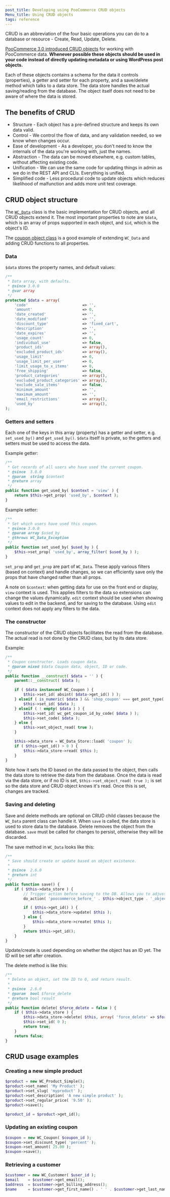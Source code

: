 ```yaml
---
post_title: Developing using PooCommerce CRUD objects
Menu_title: Using CRUD objects
tags: reference
---
```


CRUD is an abbreviation of the four basic operations you can do to a database or resource - Create, Read, Update, Delete.

[PooCommerce 3.0 introduced CRUD objects](https://poocommerce.wordpress.com/2016/10/27/the-new-crud-classes-in-poocommerce-2-7/) for working with PooCommerce data. **Whenever possible these objects should be used in your code instead of directly updating metadata or using WordPress post objects.**

Each of these objects contains a schema for the data it controls (properties), a getter and setter for each property, and a save/delete method which talks to a data store. The data store handles the actual saving/reading from the database. The object itself does not need to be aware of where the data is stored.

## The benefits of CRUD

* Structure - Each object has a pre-defined structure and keeps its own data valid.
* Control - We control the flow of data, and any validation needed, so we know when changes occur.
* Ease of development - As a developer, you don't need to know the internals of the data you're working with, just the names.
* Abstraction - The data can be moved elsewhere, e.g. custom tables, without affecting existing code.
* Unification - We can use the same code for updating things in admin as we do in the REST API and CLIs. Everything is unified.
* Simplified code - Less procedural code to update objects which reduces likelihood of malfunction and adds more unit test coverage.

## CRUD object structure

The [`WC_Data`](https://github.com/poocommerce/poocommerce/blob/trunk/plugins/poocommerce/includes/abstracts/abstract-wc-data.php) class is the basic implementation for CRUD objects, and all CRUD objects extend it. The most important properties to note are `$data`, which is an array of props supported in each object, and `$id`, which is the object's ID.

The [coupon object class](https://github.com/poocommerce/poocommerce/blob/trunk/plugins/poocommerce/includes/class-wc-coupon.php) is a good example of extending `WC_Data` and adding CRUD functions to all properties.

### Data

`$data` stores the property names, and default values:

```php
/**
 * Data array, with defaults.
 * @since 3.0.0
 * @var array
 */
protected $data = array(
	'code'                        => '',
	'amount'                      => 0,
	'date_created'                => '',
	'date_modified'               => '',
	'discount_type'               => 'fixed_cart',
	'description'                 => '',
	'date_expires'                => '',
	'usage_count'                 => 0,
	'individual_use'              => false,
	'product_ids'                 => array(),
	'excluded_product_ids'        => array(),
	'usage_limit'                 => 0,
	'usage_limit_per_user'        => 0,
	'limit_usage_to_x_items'      => 0,
	'free_shipping'               => false,
	'product_categories'          => array(),
	'excluded_product_categories' => array(),
	'exclude_sale_items'          => false,
	'minimum_amount'              => '',
	'maximum_amount'              => '',
	'email_restrictions'          => array(),
	'used_by'                     => array(),
);
```

### Getters and setters

Each one of the keys in this array (property) has a getter and setter, e.g. `set_used_by()` and `get_used_by()`. `$data` itself is private, so the getters and setters must be used to access the data.

Example getter:

```php
/**
 * Get records of all users who have used the current coupon.
 * @since  3.0.0
 * @param  string $context
 * @return array
 */
public function get_used_by( $context = 'view' ) {
	return $this->get_prop( 'used_by', $context );
}
```

Example setter:

```php
/**
 * Set which users have used this coupon.
 * @since 3.0.0
 * @param array $used_by
 * @throws WC_Data_Exception
 */
public function set_used_by( $used_by ) {
	$this->set_prop( 'used_by', array_filter( $used_by ) );
}
```

`set_prop` and `get_prop` are part of `WC_Data`. These apply various filters (based on context) and handle changes, so we can efficiently save only the props that have changed rather than all props.

A note on `$context`: when getting data for use on the front end or display, `view` context is used. This applies filters to the data so extensions can change the values dynamically. `edit` context should be used when showing values to edit in the backend, and for saving to the database. Using `edit` context does not apply any filters to the data.

### The constructor

The constructor of the CRUD objects facilitates the read from the database. The actual read is not done by the CRUD class, but by its data store.

Example:

```php
/**
 * Coupon constructor. Loads coupon data.
 * @param mixed $data Coupon data, object, ID or code.
 */
public function __construct( $data = '' ) {
	parent::__construct( $data );

	if ( $data instanceof WC_Coupon ) {
		$this->set_id( absint( $data->get_id() ) );
	} elseif ( is_numeric( $data ) && 'shop_coupon' === get_post_type( $data ) ) {
		$this->set_id( $data );
	} elseif ( ! empty( $data ) ) {
		$this->set_id( wc_get_coupon_id_by_code( $data ) );
		$this->set_code( $data );
	} else {
		$this->set_object_read( true );
	}

	$this->data_store = WC_Data_Store::load( 'coupon' );
	if ( $this->get_id() > 0 ) {
		$this->data_store->read( $this );
	}
}
```

Note how it sets the ID based on the data passed to the object, then calls the data store to retrieve the data from the database. Once the data is read via the data store, or if no ID is set, `$this->set_object_read( true );` is set so the data store and CRUD object knows it's read. Once this is set, changes are tracked.

### Saving and deleting

Save and delete methods are optional on CRUD child classes because the `WC_Data` parent class can handle it. When `save` is called, the data store is used to store data to the database. Delete removes the object from the database. `save` must be called for changes to persist, otherwise they will be discarded.

The save method in `WC_Data` looks like this:

```php
/**
 * Save should create or update based on object existence.
 *
 * @since  2.6.0
 * @return int
 */
public function save() {
	if ( $this->data_store ) {
		// Trigger action before saving to the DB. Allows you to adjust object props before save.
		do_action( 'poocommerce_before_' . $this->object_type . '_object_save', $this, $this->data_store );

		if ( $this->get_id() ) {
			$this->data_store->update( $this );
		} else {
			$this->data_store->create( $this );
		}
		return $this->get_id();
	}
}
```

Update/create is used depending on whether the object has an ID yet. The ID will be set after creation.

The delete method is like this:

```php
/**
 * Delete an object, set the ID to 0, and return result.
 *
 * @since  2.6.0
 * @param  bool $force_delete
 * @return bool result
 */
public function delete( $force_delete = false ) {
	if ( $this->data_store ) {
		$this->data_store->delete( $this, array( 'force_delete' => $force_delete ) );
		$this->set_id( 0 );
		return true;
	}
	return false;
}
```

## CRUD usage examples

### Creating a new simple product

```php
$product = new WC_Product_Simple();
$product->set_name( 'My Product' );
$product->set_slug( 'myproduct' );
$product->set_description( 'A new simple product' );
$product->set_regular_price( '9.50' );
$product->save();

$product_id = $product->get_id();
```

### Updating an existing coupon

```php
$coupon = new WC_Coupon( $coupon_id );
$coupon->set_discount_type( 'percent' );
$coupon->set_amount( 25.00 );
$coupon->save();
```

### Retrieving a customer

```php
$customer = new WC_Customer( $user_id );
$email    = $customer->get_email();
$address  = $customer->get_billing_address();
$name     = $customer->get_first_name() . ' ' . $customer->get_last_name();
```
